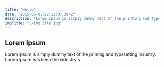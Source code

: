 ```yaml
---
title: "Hello"
date: "2015-05-01T22:12:03.284Z"
description: "Lorem Ipsum is simply dummy text of the printing and typesetting industry. Lorem Ipsum has been the industry's standard dummy text ever since the 1500s"
imgTitle: "./imgTitle.jpg"
---
```


## Lorem Ipsum



Lorem Ipsum is simply dummy text of the printing and typesetting industry. Lorem Ipsum has been the industry's
